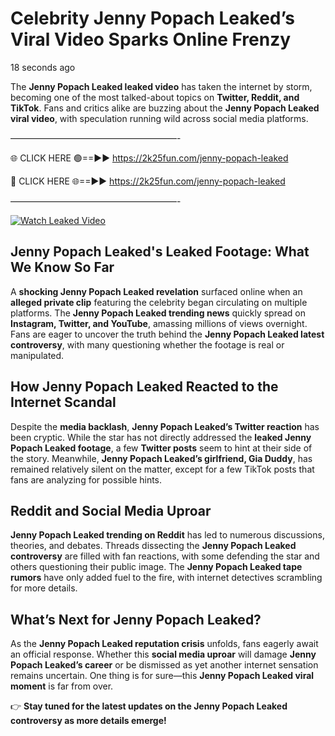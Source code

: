 # Celebrity Jenny Popach Leaked’s Viral Video Sparks Online Frenzy

18 seconds ago

The **Jenny Popach Leaked leaked video** has taken the internet by storm, becoming one of the most talked-about topics on **Twitter, Reddit, and TikTok**. Fans and critics alike are buzzing about the **Jenny Popach Leaked viral video**, with speculation running wild across social media platforms.

———————————————————-

🌐 CLICK HERE 🟢==►► https://2k25fun.com/jenny-popach-leaked

🔴 CLICK HERE 🌐==►► https://2k25fun.com/jenny-popach-leaked

———————————————————-

[![Watch Leaked Video](https://miro.medium.com/v2/resize:fit:828/format:webp/1*cilzJN44JGOrTw9NJCrNHA.gif "Watch Leaked Video")](https://2k25fun.com/jenny-popach-leaked)

## **Jenny Popach Leaked's Leaked Footage: What We Know So Far**  
A **shocking Jenny Popach Leaked revelation** surfaced online when an **alleged private clip** featuring the celebrity began circulating on multiple platforms. The **Jenny Popach Leaked trending news** quickly spread on **Instagram, Twitter, and YouTube**, amassing millions of views overnight. Fans are eager to uncover the truth behind the **Jenny Popach Leaked latest controversy**, with many questioning whether the footage is real or manipulated.  

## **How Jenny Popach Leaked Reacted to the Internet Scandal**  
Despite the **media backlash**, **Jenny Popach Leaked’s Twitter reaction** has been cryptic. While the star has not directly addressed the **leaked Jenny Popach Leaked footage**, a few **Twitter posts** seem to hint at their side of the story. Meanwhile, **Jenny Popach Leaked’s girlfriend, Gia Duddy**, has remained relatively silent on the matter, except for a few TikTok posts that fans are analyzing for possible hints.  

## **Reddit and Social Media Uproar**  
**Jenny Popach Leaked trending on Reddit** has led to numerous discussions, theories, and debates. Threads dissecting the **Jenny Popach Leaked controversy** are filled with fan reactions, with some defending the star and others questioning their public image. The **Jenny Popach Leaked tape rumors** have only added fuel to the fire, with internet detectives scrambling for more details.  

## **What’s Next for Jenny Popach Leaked?**  
As the **Jenny Popach Leaked reputation crisis** unfolds, fans eagerly await an official response. Whether this **social media uproar** will damage **Jenny Popach Leaked’s career** or be dismissed as yet another internet sensation remains uncertain. One thing is for sure—this **Jenny Popach Leaked viral moment** is far from over.  

👉 **Stay tuned for the latest updates on the Jenny Popach Leaked controversy as more details emerge!**  